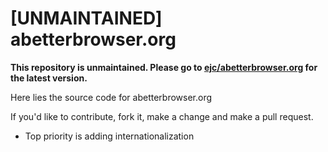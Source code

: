 # [UNMAINTAINED] abetterbrowser.org

**This repository is unmaintained. Please go to [ejc/abetterbrowser.org](https://github.com/ejc/abetterbrowser.org) for the latest version.**

Here lies the source code for abetterbrowser.org

If you'd like to contribute, fork it, make a change and make a pull request.

- Top priority is adding internationalization
